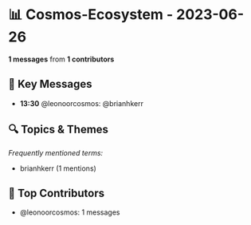 # 📊 Cosmos-Ecosystem - 2023-06-26
**1 messages** from **1 contributors**

## 💬 Key Messages
- **13:30** @leonoorcosmos: @brianhkerr

## 🔍 Topics & Themes
*Frequently mentioned terms:*
- brianhkerr (1 mentions)

## 👥 Top Contributors
- @leonoorcosmos: 1 messages